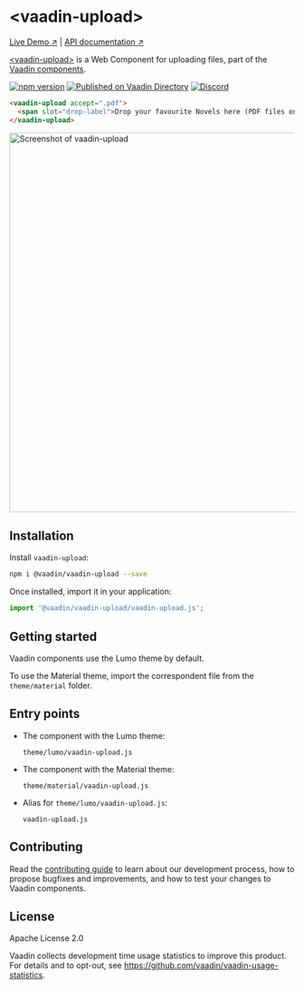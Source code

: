 # &lt;vaadin-upload&gt;

[Live Demo ↗](https://vaadin.com/components/vaadin-upload/html-examples/upload-basic-demos)
|
[API documentation ↗](https://vaadin.com/components/vaadin-upload/html-api)

[&lt;vaadin-upload&gt;](https://vaadin.com/components/vaadin-upload) is a Web Component for uploading files, part of the [Vaadin components](https://vaadin.com/components).

[![npm version](https://badgen.net/npm/v/@vaadin/vaadin-upload)](https://www.npmjs.com/package/@vaadin/vaadin-upload)
[![Published on Vaadin Directory](https://img.shields.io/badge/Vaadin%20Directory-published-00b4f0.svg)](https://vaadin.com/directory/component/vaadinvaadin-upload)
[![Discord](https://img.shields.io/discord/732335336448852018?label=discord)](https://discord.gg/PHmkCKC)

```html
<vaadin-upload accept=".pdf">
  <span slot="drop-label">Drop your favourite Novels here (PDF files only)</span>
</vaadin-upload>
```

[<img src="https://raw.githubusercontent.com/vaadin/vaadin-upload/master/screenshot.png" alt="Screenshot of vaadin-upload" width="670" />](https://vaadin.com/components/vaadin-upload)

## Installation

Install `vaadin-upload`:

```sh
npm i @vaadin/vaadin-upload --save
```

Once installed, import it in your application:

```js
import '@vaadin/vaadin-upload/vaadin-upload.js';
```

## Getting started

Vaadin components use the Lumo theme by default.

To use the Material theme, import the correspondent file from the `theme/material` folder.

## Entry points

- The component with the Lumo theme:

  `theme/lumo/vaadin-upload.js`

- The component with the Material theme:

  `theme/material/vaadin-upload.js`

- Alias for `theme/lumo/vaadin-upload.js`:

  `vaadin-upload.js`

## Contributing

Read the [contributing guide](https://vaadin.com/docs/latest/guide/contributing/overview) to learn about our development process, how to propose bugfixes and improvements, and how to test your changes to Vaadin components.

## License

Apache License 2.0

Vaadin collects development time usage statistics to improve this product. For details and to opt-out, see https://github.com/vaadin/vaadin-usage-statistics.
